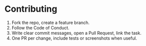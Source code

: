 # Contributing
1) Fork the repo, create a feature branch.
2) Follow the Code of Conduct.
3) Write clear commit messages, open a Pull Request, link the task.
4) One PR per change, include tests or screenshots when useful.
